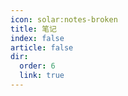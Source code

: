 ```yaml
---
icon: solar:notes-broken
title: 笔记
index: false
article: false
dir:
  order: 6
  link: true
---
```


<Catalog />
